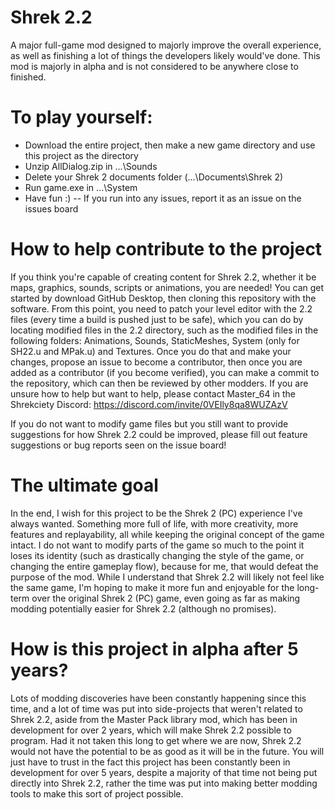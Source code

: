 # Shrek 2.2
A major full-game mod designed to majorly improve the overall experience, as well as finishing a lot of things the developers likely would've done.
This mod is majorly in alpha and is not considered to be anywhere close to finished.


# To play yourself:
- Download the entire project, then make a new game directory and use this project as the directory
- Unzip AllDialog.zip in ...\Sounds
- Delete your Shrek 2 documents folder (...\Documents\Shrek 2)
- Run game.exe in ...\System
- Have fun :) -- If you run into any issues, report it as an issue on the issues board


# How to help contribute to the project
If you think you're capable of creating content for Shrek 2.2, whether it be maps, graphics, sounds, scripts or animations, you are needed! You can get started by download GitHub Desktop, then cloning this repository with the software. From this point, you need to patch your level editor with the 2.2 files (every time a build is pushed just to be safe), which you can do by locating modified files in the 2.2 directory, such as the modified files in the following folders: Animations, Sounds, StaticMeshes, System (only for SH22.u and MPak.u) and Textures. Once you do that and make your changes, propose an issue to become a contributor, then once you are added as a contributor (if you become verified), you can make a commit to the repository, which can then be reviewed by other modders. If you are unsure how to help but want to help, please contact Master_64 in the Shrekciety Discord: https://discord.com/invite/0VEIly8qa8WUZAzV

If you do not want to modify game files but you still want to provide suggestions for how Shrek 2.2 could be improved, please fill out feature suggestions or bug reports seen on the issue board!

# The ultimate goal
In the end, I wish for this project to be the Shrek 2 (PC) experience I've always wanted. Something more full of life, with more creativity, more features and replayability, all while keeping the original concept of the game intact. I do not want to modify parts of the game so much to the point it loses its identity (such as drastically changing the style of the game, or changing the entire gameplay flow), because for me, that would defeat the purpose of the mod. While I understand that Shrek 2.2 will likely not feel like the same game, I'm hoping to make it more fun and enjoyable for the long-term over the original Shrek 2 (PC) game, even going as far as making modding potentially easier for Shrek 2.2 (although no promises).

# How is this project in alpha after 5 years?
Lots of modding discoveries have been constantly happening since this time, and a lot of time was put into side-projects that weren't related to Shrek 2.2, aside from the Master Pack library mod, which has been in development for over 2 years, which will make Shrek 2.2 possible to program. Had it not taken this long to get where we are now, Shrek 2.2 would not have the potential to be as good as it will be in the future. You will just have to trust in the fact this project has been constantly been in development for over 5 years, despite a majority of that time not being put directly into Shrek 2.2, rather the time was put into making better modding tools to make this sort of project possible.
